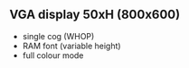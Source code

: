 VGA display 50xH (800x600)
----------------
 - single cog (WHOP)
 - RAM font (variable height)
 - full colour mode
